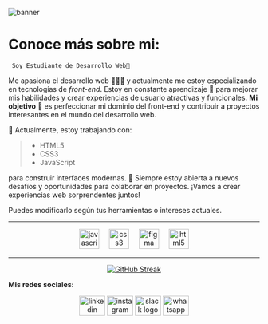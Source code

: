 ![banner](https://github.com/user-attachments/assets/12d00089-ad49-4ff7-940b-54113f9241c4)
# Conoce más sobre mi:
` Soy Estudiante de Desarrollo Web🦖​`

Me apasiona el desarrollo web 👩🏻‍💻 y actualmente me estoy especializando en tecnologías de *front-end*. Estoy en constante aprendizaje 📖 para mejorar mis habilidades y crear experiencias de usuario atractivas y funcionales. **Mi objetivo** 🎯 es perfeccionar mi dominio del front-end y contribuir a proyectos interesantes en el mundo del desarrollo web.

🔧 Actualmente, estoy trabajando con:

	 
> - HTML5
> - CSS3  
> - JavaScript
  
para construir interfaces modernas. 🚀 Siempre estoy abierta a nuevos desafíos y oportunidades para colaborar en proyectos. ¡Vamos a crear experiencias web sorprendentes juntos!

Puedes modificarlo según tus herramientas o intereses actuales.

***
<div align="center">
  <img src="https://cdn.jsdelivr.net/gh/devicons/devicon/icons/javascript/javascript-original.svg" height="40" alt="javascript logo"  />
  <img width="12" />
  <img src="https://cdn.jsdelivr.net/gh/devicons/devicon/icons/css3/css3-original.svg" height="40" alt="css3 logo"  />
  <img width="12" />
  <img src="https://cdn.jsdelivr.net/gh/devicons/devicon/icons/figma/figma-original.svg" height="40" alt="figma logo"  />
  <img width="12" />
  <img src="https://cdn.jsdelivr.net/gh/devicons/devicon/icons/html5/html5-original.svg" height="40" alt="html5 logo"  />
</div>


***
<div align="center">
<a href="https://git.io/streak-stats"><img src="https://github-readme-streak-stats.herokuapp.com?user=LuMorenoM&theme=meta-dark&border_radius=8&locale=es&mode=weekly" alt="GitHub Streak" /></a>
</div>

**Mis redes sociales:**

<div align="center">
  <img src="https://raw.githubusercontent.com/maurodesouza/profile-readme-generator/master/src/assets/icons/social/linkedin/default.svg" width="52" height="40" alt="linkedin logo"  />
  <img src="https://raw.githubusercontent.com/maurodesouza/profile-readme-generator/master/src/assets/icons/social/instagram/default.svg" width="52" height="40" alt="instagram logo"  />
  <img src="https://raw.githubusercontent.com/maurodesouza/profile-readme-generator/master/src/assets/icons/social/slack/default.svg" width="52" height="40" alt="slack logo"  />
  <img src="https://raw.githubusercontent.com/maurodesouza/profile-readme-generator/master/src/assets/icons/social/whatsapp/default.svg" width="52" height="40" alt="whatsapp logo"  />
</div>

